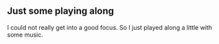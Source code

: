 ##  Just some playing along

I could not really get into a good focus. So I just played along a little with some music.